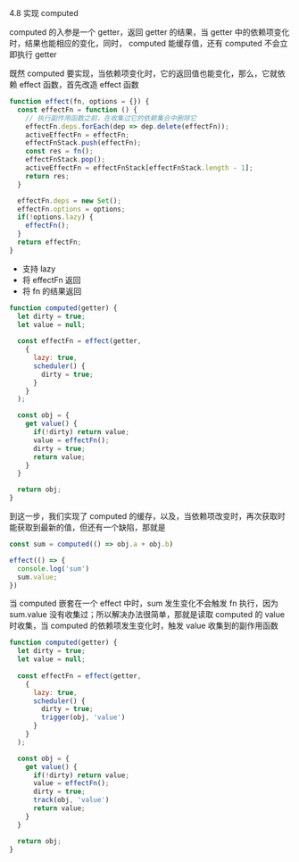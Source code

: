 4.8 实现 computed

computed 的入参是一个 getter，返回 getter 的结果，当 getter 中的依赖项变化时，结果也能相应的变化，同时， computed 能缓存值，还有 computed 不会立即执行 getter

既然 computed 要实现，当依赖项变化时，它的返回值也能变化，那么，它就依赖 effect 函数，首先改造 effect 函数

```js
function effect(fn, options = {}) {
  const effectFn = function () {
    // 执行副作用函数之前，在收集过它的依赖集合中删除它
    effectFn.deps.forEach(dep => dep.delete(effectFn));
    activeEffectFn = effectFn;
    effectFnStack.push(effectFn);
    const res = fn();
    effectFnStack.pop();
    activeEffectFn = effectFnStack[effectFnStack.length - 1];
    return res;
  }

  effectFn.deps = new Set();
  effectFn.options = options;
  if(!options.lazy) {
    effectFn();
  }
  return effectFn;
}
```
- 支持 lazy 
- 将 effectFn 返回
- 将 fn 的结果返回

```js
function computed(getter) {
  let dirty = true;
  let value = null;
  
  const effectFn = effect(getter, 
    { 
      lazy: true, 
      scheduler() {
        dirty = true;
      } 
    }
  );

  const obj = {
    get value() {
      if(!dirty) return value;
      value = effectFn();
      dirty = true;
      return value;
    }
  }

  return obj;
}
```

到这一步，我们实现了 computed 的缓存，以及，当依赖项改变时，再次获取时能获取到最新的值，但还有一个缺陷，那就是

```js
const sum = computed(() => obj.a + obj.b)

effect(() => {
  console.log('sum')
  sum.value;
})
```

当 computed 嵌套在一个 effect 中时，sum 发生变化不会触发 fn 执行，因为 sum.value 没有收集过；所以解决办法很简单，那就是读取 computed 的 value 时收集，当 computed 的依赖项发生变化时，触发 value 收集到的副作用函数

```js
function computed(getter) {
  let dirty = true;
  let value = null;
  
  const effectFn = effect(getter, 
    { 
      lazy: true, 
      scheduler() {
        dirty = true;
        trigger(obj, 'value')
      } 
    }
  );

  const obj = {
    get value() {
      if(!dirty) return value;
      value = effectFn();
      dirty = true;
      track(obj, 'value')
      return value;
    }
  }

  return obj;
}
```